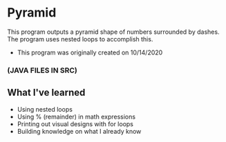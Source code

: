 # Pyramid

This program outputs a pyramid shape of numbers surrounded by dashes. The program uses nested loops to accomplish this.
* This program was originally created on 10/14/2020

### (JAVA FILES IN SRC)

## What I've learned
* Using nested loops
* Using % (remainder) in math expressions
* Printing out visual designs with for loops
* Building knowledge on what I already know
